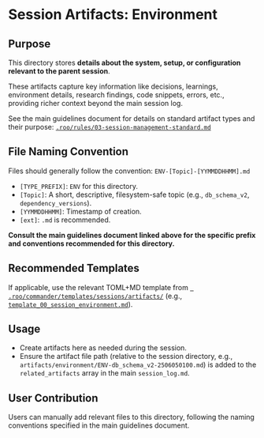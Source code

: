 # Session Artifacts: Environment

## Purpose

This directory stores **details about the system, setup, or configuration relevant to the parent session**.

These artifacts capture key information like decisions, learnings, environment details, research findings, code snippets, errors, etc., providing richer context beyond the main session log.

See the main guidelines document for details on standard artifact types and their purpose:
[`.roo/rules/03-session-management-standard.md`](.roo/rules/03-session-management-standard.md)

## File Naming Convention

Files should generally follow the convention: `ENV-[Topic]-[YYMMDDHHMM].md`

*   `[TYPE_PREFIX]`: `ENV` for this directory.
*   `[Topic]`: A short, descriptive, filesystem-safe topic (e.g., `db_schema_v2`, `dependency_versions`).
*   `[YYMMDDHHMM]`: Timestamp of creation.
*   `[ext]`: `.md` is recommended.

**Consult the main guidelines document linked above for the specific prefix and conventions recommended for this directory.**

## Recommended Templates

If applicable, use the relevant TOML+MD template from [` .roo/commander/templates/sessions/artifacts/`](.roo/commander/templates/sessions/artifacts/) (e.g., [`template_00_session_environment.md`](.roo/commander/templates/sessions/artifacts/environment/template_00_session_environment.md)).

## Usage

*   Create artifacts here as needed during the session.
*   Ensure the artifact file path (relative to the session directory, e.g., `artifacts/environment/ENV-db_schema_v2-2506050100.md`) is added to the `related_artifacts` array in the main `session_log.md`.

## User Contribution

Users can manually add relevant files to this directory, following the naming conventions specified in the main guidelines document.